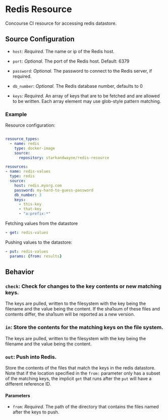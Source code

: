 # Redis Resource

Concourse CI resource for accessing redis datastore.


## Source Configuration

* `host`: *Required.* The name or ip of the Redis host.

* `port`: *Optional.* The port of the Redis host. Default: 6379

* `password`: *Optional.* The password to connect to the Redis server, if
  required.

* `db_number`: *Optional.* The Redis database number, defaults to 0

* `keys`: *Required.* An array of keys that are to be fetched and are allowed
  to be written. Each array element may use glob-style pattern matching.

### Example

Resource configuration:

``` yaml

resource_types:
  - name: redis
    type: docker-image
    source:
      repository: starkandwayne/redis-resource

resources:
- name: redis-values
  type: redis
  source:
    host: redis.myorg.com
    password: my-hard-to-guess-password
    db_number: 3
    keys:
      - this-key
      - that-key
      - "a:prefix:*"
```

Fetching values from the datastore

``` yaml
- get: redis-values
```

Pushing values to the datastore:

``` yaml
- put: redis-values
  params: {from: results}
```

## Behavior

### `check`: Check for changes to the key contents or new matching keys.

The keys are pulled, written to the filesystem with the key being the filename
and the value being the content.  If the sha1sum of these files and contents
differ, the sha1sum will be reported as a new version.

### `in`: Store the contents for the matching keys on the file system.

The keys are pulled, written to the filesystem with the key being the filename
and the value being the content.

### `out`: Push into Redis.

Store the contents of the files that match the keys in the redis datastore.
Note that if the location specified in the `from:` parameter only has a subset
of the matching keys, the implicit `get` that runs after the `put` will have
a different reference ID.

#### Parameters

* `from`: *Required.* The path of the directory that contains the files named
  after the keys to push.
